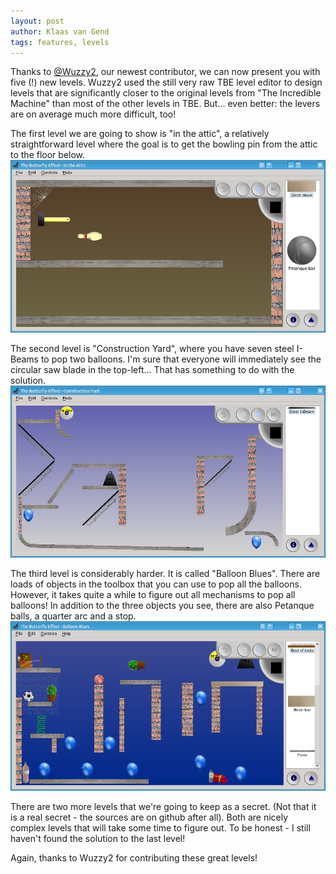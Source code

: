 ```yaml
---
layout: post
author: Klaas van Gend
tags: features, levels
---
```


Thanks to [@Wuzzy2](https://github.com/kaa-ching/tbe/pull/84), our newest contributor, we can now present you with five (!) new levels. Wuzzy2 used the still very raw TBE level editor to design levels that are significantly closer to the original levels from "The Incredible Machine" than most of the other levels in TBE. But... even better: the levers are on average much more difficult, too!

The first level we are going to show is "in the attic", a relatively straightforward level where the goal is to get the bowling pin from the attic to the floor below.
![New Level "In the Attic"](/images/2016-01-11-in_the_attic.png)

The second level is "Construction Yard", where you have seven steel I-Beams to pop two balloons. I'm sure that everyone will immediately see the circular saw blade in the top-left... That has something to do with the solution.
![New Level "Construction Yard"](/images/2016-01-11-construction-yard.png)

The third level is considerably harder. It is called "Balloon Blues". There are loads of objects in the toolbox that you can use to pop all the balloons. However, it takes quite a while to figure out all mechanisms to pop all balloons! In addition to the three objects you see, there are also Petanque balls, a quarter arc and a stop.
![New Level "Balloon Blues"](/images/2016-01-11-balloon_blues.png)

There are two more levels that we're going to keep as a secret. (Not that it is a real secret - the sources are on github after all). Both are nicely complex levels that will take some time to figure out. To be honest - I still haven't found the solution to the last level!

Again, thanks to Wuzzy2 for contributing these great levels!

